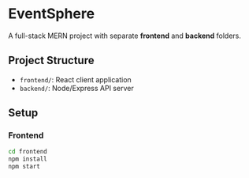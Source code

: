 # EventSphere

A full-stack MERN project with separate **frontend** and **backend** folders.

## Project Structure
- `frontend/`: React client application
- `backend/`: Node/Express API server

## Setup

### Frontend
```bash
cd frontend
npm install
npm start
